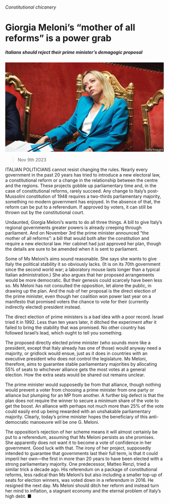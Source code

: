 ###### Constitutional chicanery

# Giorgia Meloni’s “mother of all reforms” is a power grab 

##### Italians should reject their prime minister’s demagogic proposal 

![image](images/20231111_LDP001.jpg) 

> Nov 9th 2023 

ITALIAN POLITICIANS cannot resist changing the rules. Nearly every government in the past 20 years has tried to introduce a new electoral law, a constitutional reform or a change in the relationship between the centre and the regions. These projects gobble up parliamentary time and, in the case of constitutional reforms, rarely succeed. Any change to Italy’s post-Mussolini constitution of 1948 requires a two-thirds parliamentary majority, something no modern government has enjoyed. In the absence of that, the reform can be put to a referendum. If approved by voters, it can still be thrown out by the constitutional court.

Undaunted, Giorgia Meloni’s  wants to do all three things. A bill to give Italy’s regional governments greater powers is already creeping through parliament. And on November 3rd the prime minister announced “the mother of all reforms”: a bill that would both alter the constitution and require a new electoral law. Her cabinet had just approved her plan, though the details are sure to be amended when it is sent to parliament.

Some of Ms Meloni’s aims sound reasonable. She says she wants to give Italy the political stability it so obviously lacks. (It is on its 70th government since the second world war; a laboratory mouse lasts longer than a typical Italian administration.) She also argues that her proposed arrangements would be more democratic. But their genesis could scarcely have been less so. Ms Meloni has not consulted the opposition, let alone the public, in drawing up the plan. And the nub of her proposal is the direct election of the prime minister, even though her coalition won power last year on a manifesto that promised voters the chance to vote for their (currently indirectly elected) president instead. 

The direct election of prime ministers is a bad idea with a poor record. Israel tried it in 1992. Less than ten years later, it ditched the experiment after it failed to bring the stability that was promised. No other country has followed Israel’s lead, which ought to tell you something. 

The proposed directly elected prime minister (who sounds more like a president, except that Italy already has one of those) would anyway need a majority, or gridlock would ensue, just as it does in countries with an executive president who does not control the legislature. Ms Meloni, therefore, aims to guarantee stable parliamentary majorities by allocating 55% of seats to whichever alliance gets the most votes at a general election. How the extra seats would be shared out remains unclear.

The prime minister would supposedly be from that alliance, though nothing would prevent a voter from choosing a prime minister from one party or alliance but plumping for an MP from another. A further big defect is that the plan does not require the winner to secure a minimum share of the vote to get the boost. An alliance with perhaps not much more than 25% of the vote could easily end up being rewarded with an unshakable parliamentary majority. Clearly, today’s prime minister hopes the beneficiary of this anti-democratic manoeuvre will be one G. Meloni.

The opposition’s rejection of her scheme means it will almost certainly be put to a referendum, assuming that Ms Meloni persists as she promises. She apparently does not want it to become a vote of confidence in her government. Good luck with that. The irony of her project, supposedly intended to guarantee that governments last their full term, is that it could imperil her own—the first in more than 20 years to have been elected with a strong parliamentary majority. One predecessor, Matteo Renzi, tried a similar trick a decade ago. His referendum on a package of constitutional reforms, less radical than Ms Meloni’s but also including a smaller top-up of seats for election winners, was voted down in a referendum in 2016. He resigned the next day. Ms Meloni should ditch her reform and instead turn her mind to inflation, a stagnant economy and the eternal problem of Italy’s high debt. ■

